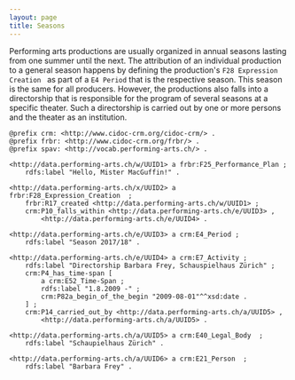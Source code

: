 ```yaml
---
layout: page
title: Seasons
---
```


Performing arts productions are usually organized in annual seasons lasting from one summer until the next. The attribution of an individual production to a general season happens by defining the production's `F28 Expression Creation ` as part of a `E4 Period` that is the respective season. This season is the same for all producers. However, the productions also falls into a directorship that is responsible for the program of several seasons at a specific theater. Such a directorship is carried out by one or more persons and the theater as an institution.

```ttl
@prefix crm: <http://www.cidoc-crm.org/cidoc-crm/> .
@prefix frbr: <http://www.cidoc-crm.org/frbr/> .
@prefix spav: <http://vocab.performing-arts.ch/> .

<http://data.performing-arts.ch/w/UUID1> a frbr:F25_Performance_Plan ;
    rdfs:label "Hello, Mister MacGuffin!" .

<http://data.performing-arts.ch/x/UUID2> a frbr:F28_Expression_Creation  ;
    frbr:R17_created <http://data.performing-arts.ch/w/UUID1> ;
    crm:P10_falls_within <http://data.performing-arts.ch/e/UUID3> ,
        <http://data.performing-arts.ch/e/UUID4> .

<http://data.performing-arts.ch/e/UUID3> a crm:E4_Period ;
    rdfs:label "Season 2017/18" .

<http://data.performing-arts.ch/e/UUID4> a crm:E7_Activity ;
    rdfs:label "Directorship Barbara Frey, Schauspielhaus Zürich" ;
    crm:P4_has_time-span [
    	a crm:E52_Time-Span ;
        rdfs:label "1.8.2009 -" ;
        crm:P82a_begin_of_the_begin "2009-08-01"^^xsd:date .
    ] ;
    crm:P14_carried_out_by <http://data.performing-arts.ch/a/UUID5> ,
        <http://data.performing-arts.ch/a/UUID5> .

<http://data.performing-arts.ch/a/UUID5> a crm:E40_Legal_Body  ;
    rdfs:label "Schaupielhaus Zürich" .

<http://data.performing-arts.ch/a/UUID6> a crm:E21_Person  ;
    rdfs:label "Barbara Frey" .
```